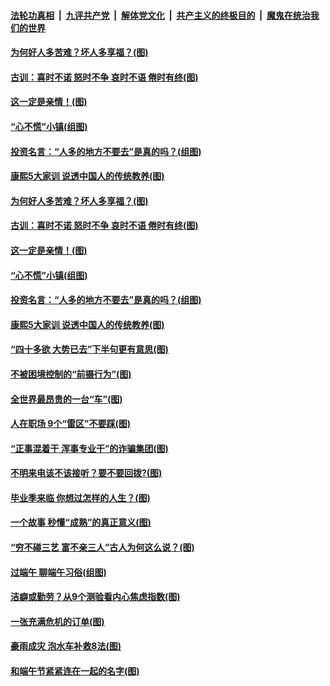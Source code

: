 

####  [法轮功真相](../../../../basic/blob/master/README.md?t=06290902) &nbsp;|&nbsp; [九评共产党](../../../../9ping.md/blob/master/README.md?t=06290902) &nbsp;|&nbsp; [解体党文化](../../../../jtdwh.md/blob/master/README.md?t=06290902)  &nbsp;|&nbsp; [共产主义的终极目的](../../../../gczydzjmd.md/blob/master/README.md?t=06290902) &nbsp;|&nbsp; [魔鬼在统治我们的世界](../../../../mgztzwmdsj.md/blob/master/README.md?t=06290902) 

#### [为何好人多苦难？坏人多享福？(图)](../pages/p8/937938.md?t=06290902) 

#### [古训：喜时不诺 怒时不争 哀时不语 倦时有终(图)](../pages/p8/937482.md?t=06290902) 

#### [这一定是亲情！(图)](../pages/p8/937905.md?t=06290902) 

#### [“心不慌”小镇(组图)](../pages/p8/937484.md?t=06290902) 

#### [投资名言：“人多的地方不要去”是真的吗？(组图)](../pages/p8/937855.md?t=06290902) 

#### [康熙5大家训 说透中国人的传统教养(图)](../pages/p8/937696.md?t=06290902) 

#### [为何好人多苦难？坏人多享福？(图)](../pages/p8/937938.md?t=06290902) 

#### [古训：喜时不诺 怒时不争 哀时不语 倦时有终(图)](../pages/p8/937482.md?t=06290902) 

#### [这一定是亲情！(图)](../pages/p8/937905.md?t=06290902) 

#### [“心不慌”小镇(组图)](../pages/p8/937484.md?t=06290902) 

#### [投资名言：“人多的地方不要去”是真的吗？(组图)](../pages/p8/937855.md?t=06290902) 

#### [康熙5大家训 说透中国人的传统教养(图)](../pages/p8/937696.md?t=06290902) 

#### [“四十多欲 大势已去”下半句更有意思(图)](../pages/p8/937811.md?t=06290902) 

#### [不被困境控制的“前摄行为”(图)](../pages/p8/937145.md?t=06290902) 

#### [全世界最昂贵的一台“车”(图)](../pages/p8/937477.md?t=06290902) 

#### [人在职场 9个“雷区”不要踩(图)](../pages/p8/937766.md?t=06290902) 

#### [“正事混着干 浑事专业干”的诈骗集团(图)](../pages/p8/937732.md?t=06290902) 

#### [不明来电该不该接听？要不要回拨?(图)](../pages/p8/936929.md?t=06290902) 

#### [毕业季来临 你想过怎样的人生？(图)](../pages/p8/937661.md?t=06290902) 

#### [一个故事 秒懂“成熟”的真正意义(图)](../pages/p8/936405.md?t=06290902) 

#### [“穷不碰三艺 富不亲三人”古人为何这么说？(图)](../pages/p8/937602.md?t=06290902) 

#### [过端午 聊端午习俗(组图)](../pages/p8/937246.md?t=06290902) 

#### [洁癖或勤劳？从9个测验看内心焦虑指数(图)](../pages/p8/937558.md?t=06290902) 

#### [一张充满危机的订单(图)](../pages/p8/936981.md?t=06290902) 

#### [豪雨成灾 泡水车补救8法(图)](../pages/p8/937526.md?t=06290902) 

#### [和端午节紧紧连在一起的名字(图)](../pages/p8/937448.md?t=06290902) 

